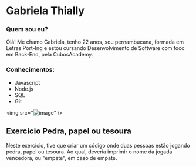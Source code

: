 # Gabriela Thially
### Quem sou eu?
Olá! Me chamo Gabriela, tenho 22 anos, sou pernambucana, formada em Letras Port-Ing e estou cursando Desenvolvimento de Software com foco em Back-End, pela CubosAcademy.

### Conhecimentos:

- Javascript
- Node.js
- SQL
- Git




<img src="![image](https://github.com/gabithially/gabithially/assets/138257550/50387c20-e199-43a0-a31c-f1968c33b5e9)” />



## Exercício Pedra, papel ou tesoura

Neste exercício, tive que criar um código onde duas pessoas estão jogando pedra, papel ou tesoura. Ao qual, deveria imprimir o nome da jogada vencedora, ou "empate", em caso de empate.
